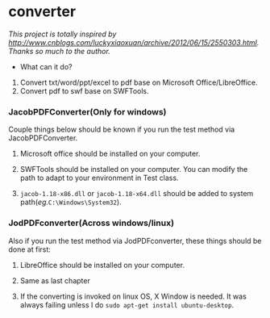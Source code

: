 # converter
*This project is totally inspired by http://www.cnblogs.com/luckyxiaoxuan/archive/2012/06/15/2550303.html. Thanks so much to the author.*
+ What can it do?
1. Convert txt/word/ppt/excel to pdf base on Microsoft Office/LibreOffice.
2. Convert pdf to swf base on SWFTools.

### JacobPDFConverter(Only for windows)
Couple things below should be known if you run the test method via JacobPDFConverter.

1. Microsoft office should be installed on your computer.

2. SWFTools should be installed on your computer. You can modify the path to adapt to your environment in Test class.

3. `jacob-1.18-x86.dll` or `jacob-1.18-x64.dll` should be added to system path(*eg.*`C:\Windows\System32`).

### JodPDFconverter(Across windows/linux)
Also if you run the test method via JodPDFconverter, these things should be done at first:

1. LibreOffice should be installed on your computer.

2. Same as last chapter

3. If the converting is invoked on linux OS, X Window is needed. It was always failing unless I do `sudo apt-get install ubuntu-desktop`.